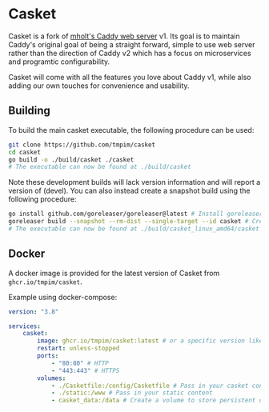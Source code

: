 # Casket

Casket is a fork of [mholt's Caddy web server](https://github.com/caddyserver/caddy) v1.
Its goal is to maintain Caddy's original goal of being a straight forward, simple
to use web server rather than the direction of Caddy v2 which has a focus on
microservices and programtic configurability.

Casket will come with all the features you love about Caddy v1, while also
adding our own touches for convenience and usability.

## Building

To build the main casket executable, the following procedure can be used:
```sh
git clone https://github.com/tmpim/casket
cd casket
go build -o ./build/casket ./casket
# The executable can now be found at ./build/casket
```

Note these development builds will lack version information and will report a version of (devel). You can also instead create a snapshot build using the following procedure:

```sh
go install github.com/goreleaser/goreleaser@latest # Install goreleaser
goreleaser build --snapshot --rm-dist --single-target --id casket # Create a snapshot build
# The executable can now be found at ./build/casket_linux_amd64/casket
```

## Docker

A docker image is provided for the latest version of Casket from `ghcr.io/tmpim/casket`.

Example using docker-compose:
```yaml
version: "3.8"

services:
    casket:
        image: ghcr.io/tmpim/casket:latest # or a specific version like v1.2
        restart: unless-stopped
        ports:
            - "80:80" # HTTP
            - "443:443" # HTTPS
        volumes:
            - ./Casketfile:/config/Casketfile # Pass in your casket config
            - ./static:/www # Pass in your static content
            - casket_data:/data # Create a volume to store persistent data (e.g. certificates)
```